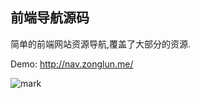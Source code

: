## 前端导航源码

简单的前端网站资源导航,覆盖了大部分的资源.

Demo: http://nav.zonglun.me/

![mark](http://ojd94jpsx.qnssl.com/blog/20170214/154916771.png)

